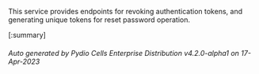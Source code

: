 






This service provides endpoints for revoking authentication tokens, and generating unique tokens for reset password operation.

[:summary]

###### Auto generated by Pydio Cells Enterprise Distribution v4.2.0-alpha1 on 17-Apr-2023
